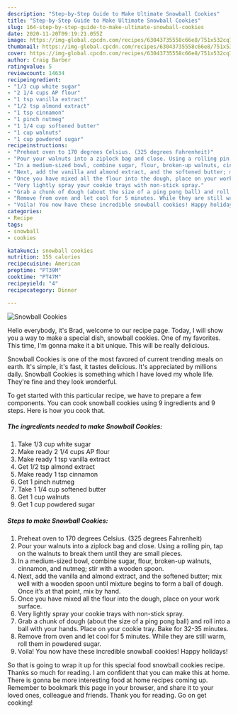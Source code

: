 ```yaml
---
description: "Step-by-Step Guide to Make Ultimate Snowball Cookies"
title: "Step-by-Step Guide to Make Ultimate Snowball Cookies"
slug: 164-step-by-step-guide-to-make-ultimate-snowball-cookies
date: 2020-11-20T09:19:21.055Z
image: https://img-global.cpcdn.com/recipes/63043735558c66e8/751x532cq70/snowball-cookies-recipe-main-photo.jpg
thumbnail: https://img-global.cpcdn.com/recipes/63043735558c66e8/751x532cq70/snowball-cookies-recipe-main-photo.jpg
cover: https://img-global.cpcdn.com/recipes/63043735558c66e8/751x532cq70/snowball-cookies-recipe-main-photo.jpg
author: Craig Barber
ratingvalue: 5
reviewcount: 14634
recipeingredient:
- "1/3 cup white sugar"
- "2 1/4 cups AP flour"
- "1 tsp vanilla extract"
- "1/2 tsp almond extract"
- "1 tsp cinnamon"
- "1 pinch nutmeg"
- "1 1/4 cup softened butter"
- "1 cup walnuts"
- "1 cup powdered sugar"
recipeinstructions:
- "Preheat oven to 170 degrees Celsius. (325 degrees Fahrenheit)"
- "Pour your walnuts into a ziplock bag and close. Using a rolling pin, tap on the walnuts to break them until they are small pieces."
- "In a medium-sized bowl, combine sugar, flour, broken-up walnuts, cinnamon, and nutmeg; stir with a wooden spoon."
- "Next, add the vanilla and almond extract, and the softened butter; mix well with a wooden spoon until mixture begins to form a ball of dough. Once it’s at that point, mix by hand."
- "Once you have mixed all the flour into the dough, place on your work surface."
- "Very lightly spray your cookie trays with non-stick spray."
- "Grab a chunk of dough (about the size of a ping pong ball) and roll into a ball with your hands. Place on your cookie tray. Bake for 32-35 minutes."
- "Remove from oven and let cool for 5 minutes. While they are still warm, roll them in powdered sugar."
- "Voila! You now have these incredible snowball cookies! Happy holidays!"
categories:
- Recipe
tags:
- snowball
- cookies

katakunci: snowball cookies 
nutrition: 155 calories
recipecuisine: American
preptime: "PT39M"
cooktime: "PT47M"
recipeyield: "4"
recipecategory: Dinner

---
```



![Snowball Cookies](https://img-global.cpcdn.com/recipes/63043735558c66e8/751x532cq70/snowball-cookies-recipe-main-photo.jpg)

Hello everybody, it's Brad, welcome to our recipe page. Today, I will show you a way to make a special dish, snowball cookies. One of my favorites. This time, I'm gonna make it a bit unique. This will be really delicious.

Snowball Cookies is one of the most favored of current trending meals on earth. It's simple, it's fast, it tastes delicious. It's appreciated by millions daily. Snowball Cookies is something which I have loved my whole life. They're fine and they look wonderful.




To get started with this particular recipe, we have to prepare a few components. You can cook snowball cookies using 9 ingredients and 9 steps. Here is how you cook that.

<!--inarticleads1-->

##### The ingredients needed to make Snowball Cookies:

1. Take 1/3 cup white sugar
1. Make ready 2 1/4 cups AP flour
1. Make ready 1 tsp vanilla extract
1. Get 1/2 tsp almond extract
1. Make ready 1 tsp cinnamon
1. Get 1 pinch nutmeg
1. Take 1 1/4 cup softened butter
1. Get 1 cup walnuts
1. Get 1 cup powdered sugar




<!--inarticleads2-->

##### Steps to make Snowball Cookies:

1. Preheat oven to 170 degrees Celsius. (325 degrees Fahrenheit)
1. Pour your walnuts into a ziplock bag and close. Using a rolling pin, tap on the walnuts to break them until they are small pieces.
1. In a medium-sized bowl, combine sugar, flour, broken-up walnuts, cinnamon, and nutmeg; stir with a wooden spoon.
1. Next, add the vanilla and almond extract, and the softened butter; mix well with a wooden spoon until mixture begins to form a ball of dough. Once it’s at that point, mix by hand.
1. Once you have mixed all the flour into the dough, place on your work surface.
1. Very lightly spray your cookie trays with non-stick spray.
1. Grab a chunk of dough (about the size of a ping pong ball) and roll into a ball with your hands. Place on your cookie tray. Bake for 32-35 minutes.
1. Remove from oven and let cool for 5 minutes. While they are still warm, roll them in powdered sugar.
1. Voila! You now have these incredible snowball cookies! Happy holidays!




So that is going to wrap it up for this special food snowball cookies recipe. Thanks so much for reading. I am confident that you can make this at home. There is gonna be more interesting food at home recipes coming up. Remember to bookmark this page in your browser, and share it to your loved ones, colleague and friends. Thank you for reading. Go on get cooking!
